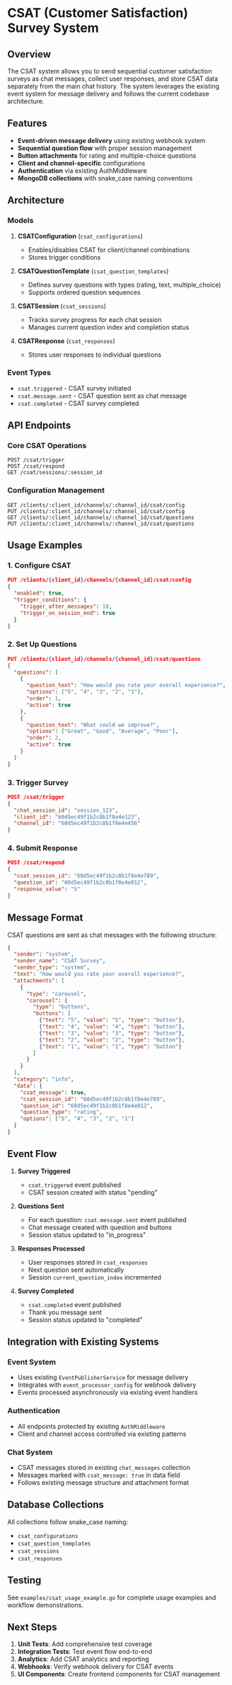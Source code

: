 # CSAT (Customer Satisfaction) Survey System

## Overview

The CSAT system allows you to send sequential customer satisfaction surveys as chat messages, collect user responses, and store CSAT data separately from the main chat history. The system leverages the existing event system for message delivery and follows the current codebase architecture.

## Features

- **Event-driven message delivery** using existing webhook system
- **Sequential question flow** with proper session management
- **Button attachments** for rating and multiple-choice questions
- **Client and channel-specific** configurations
- **Authentication** via existing AuthMiddleware
- **MongoDB collections** with snake_case naming conventions

## Architecture

### Models

1. **CSATConfiguration** (`csat_configurations`)
   - Enables/disables CSAT for client/channel combinations
   - Stores trigger conditions

2. **CSATQuestionTemplate** (`csat_question_templates`)
   - Defines survey questions with types (rating, text, multiple_choice)
   - Supports ordered question sequences

3. **CSATSession** (`csat_sessions`)
   - Tracks survey progress for each chat session
   - Manages current question index and completion status

4. **CSATResponse** (`csat_responses`)
   - Stores user responses to individual questions

### Event Types

- `csat.triggered` - CSAT survey initiated
- `csat.message.sent` - CSAT question sent as chat message
- `csat.completed` - CSAT survey completed

## API Endpoints

### Core CSAT Operations

```http
POST /csat/trigger
POST /csat/respond
GET /csat/sessions/:session_id
```

### Configuration Management

```http
GET /clients/:client_id/channels/:channel_id/csat/config
PUT /clients/:client_id/channels/:channel_id/csat/config
GET /clients/:client_id/channels/:channel_id/csat/questions
PUT /clients/:client_id/channels/:channel_id/csat/questions
```

## Usage Examples

### 1. Configure CSAT

```json
PUT /clients/{client_id}/channels/{channel_id}/csat/config
{
  "enabled": true,
  "trigger_conditions": {
    "trigger_after_messages": 10,
    "trigger_on_session_end": true
  }
}
```

### 2. Set Up Questions

```json
PUT /clients/{client_id}/channels/{channel_id}/csat/questions
{
  "questions": [
    {
      "question_text": "How would you rate your overall experience?",
      "options": ["5", "4", "3", "2", "1"],
      "order": 1,
      "active": true
    },
    {
      "question_text": "What could we improve?",
      "options": ["Great", "Good", "Average", "Poor"],
      "order": 2,
      "active": true
    }
  ]
}
```

### 3. Trigger Survey

```json
POST /csat/trigger
{
  "chat_session_id": "session_123",
  "client_id": "60d5ec49f1b2c8b1f8e4e123",
  "channel_id": "60d5ec49f1b2c8b1f8e4e456"
}
```

### 4. Submit Response

```json
POST /csat/respond
{
  "csat_session_id": "60d5ec49f1b2c8b1f8e4e789",
  "question_id": "60d5ec49f1b2c8b1f8e4e012",
  "response_value": "5"
}
```

## Message Format

CSAT questions are sent as chat messages with the following structure:

```json
{
  "sender": "system",
  "sender_name": "CSAT Survey",
  "sender_type": "system",
  "text": "How would you rate your overall experience?",
  "attachments": [
    {
      "type": "carousel",
      "carousel": {
        "type": "buttons",
        "buttons": [
          {"text": "5", "value": "5", "type": "button"},
          {"text": "4", "value": "4", "type": "button"},
          {"text": "3", "value": "3", "type": "button"},
          {"text": "2", "value": "2", "type": "button"},
          {"text": "1", "value": "1", "type": "button"}
        ]
      }
    }
  ],
  "category": "info",
  "data": {
    "csat_message": true,
    "csat_session_id": "60d5ec49f1b2c8b1f8e4e789",
    "question_id": "60d5ec49f1b2c8b1f8e4e012",
    "question_type": "rating",
    "options": ["5", "4", "3", "2", "1"]
  }
}
```

## Event Flow

1. **Survey Triggered**
   - `csat.triggered` event published
   - CSAT session created with status "pending"

2. **Questions Sent**
   - For each question: `csat.message.sent` event published
   - Chat message created with question and buttons
   - Session status updated to "in_progress"

3. **Responses Processed**
   - User responses stored in `csat_responses`
   - Next question sent automatically
   - Session `current_question_index` incremented

4. **Survey Completed**
   - `csat.completed` event published
   - Thank you message sent
   - Session status updated to "completed"

## Integration with Existing Systems

### Event System
- Uses existing `EventPublisherService` for message delivery
- Integrates with `event_processor_config` for webhook delivery
- Events processed asynchronously via existing event handlers

### Authentication
- All endpoints protected by existing `AuthMiddleware`
- Client and channel access controlled via existing patterns

### Chat System
- CSAT messages stored in existing `chat_messages` collection
- Messages marked with `csat_message: true` in data field
- Follows existing message structure and attachment format

## Database Collections

All collections follow snake_case naming:

- `csat_configurations`
- `csat_question_templates`
- `csat_sessions`
- `csat_responses`

## Testing

See `examples/csat_usage_example.go` for complete usage examples and workflow demonstrations.

## Next Steps

1. **Unit Tests**: Add comprehensive test coverage
2. **Integration Tests**: Test event flow end-to-end
3. **Analytics**: Add CSAT analytics and reporting
4. **Webhooks**: Verify webhook delivery for CSAT events
5. **UI Components**: Create frontend components for CSAT management
